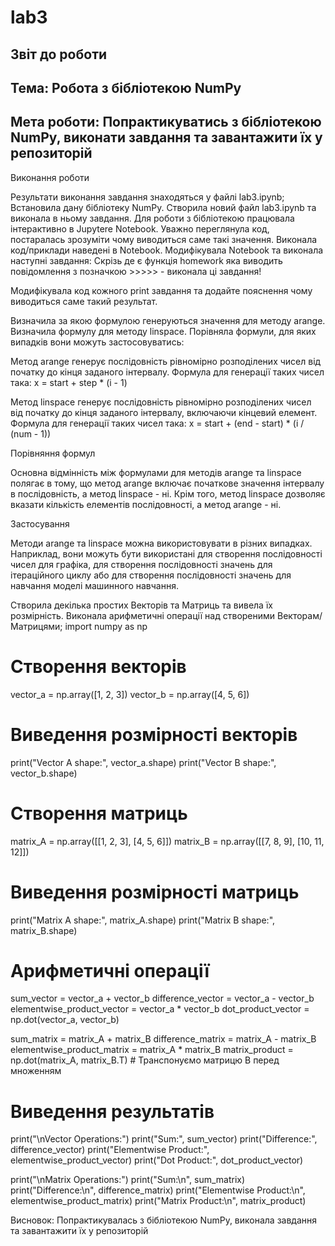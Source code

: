 # lab3
## Звіт до роботи

## Тема: Робота з бібліотекою NumPy

## Мета роботи: Попрактикуватись з бібліотекою NumPy, виконати завдання та завантажити їх у репозиторій

Виконання роботи

Результати виконання завдання знаходяться у файлі lab3.ipynb;
Встановила дану бібліотеку NumPy.
Створила новий файл lab3.ipynb та виконала в ньому завдання.
Для роботи з бібліотекою працювала інтерактивно в Jupytere Notebook.
Уважно переглянула код, постаралась зрозуміти чому виводиться саме такі значення.
Виконала код/приклади наведені в Notebook. Модифікувала Notebook та виконала наступні завдання:
Скрізь де є функція homework яка виводить повідомлення з позначкою >>>>> - виконала ці завдання!

Модифікувала код кожного print завдання та додайте пояснення чому виводиться саме такий результат.

Визначила за якою формулою генеруються значення для методу arange. Визначила формулу для методу linspace. Порівняла формули, для яких випадків вони можуть застосовуватись:

Метод arange генерує послідовність рівномірно розподілених чисел від початку до кінця заданого інтервалу. Формула для генерації таких чисел така: x = start + step * (i - 1)

Метод linspace генерує послідовність рівномірно розподілених чисел від початку до кінця заданого інтервалу, включаючи кінцевий елемент. Формула для генерації таких чисел така: x = start + (end - start) * (i / (num - 1))

Порівняння формул

Основна відмінність між формулами для методів arange та linspace полягає в тому, що метод arange включає початкове значення інтервалу в послідовність, а метод linspace - ні. Крім того, метод linspace дозволяє вказати кількість елементів послідовності, а метод arange - ні.

Застосування

Методи arange та linspace можна використовувати в різних випадках. Наприклад, вони можуть бути використані для створення послідовності чисел для графіка, для створення послідовності значень для ітераційного циклу або для створення послідовності значень для навчання моделі машинного навчання.

Створила декілька простих Векторів та Матриць та вивела їх розмірність. Виконала арифметичні операції над створеними Векторам/Матрицями;
import numpy as np

# Створення векторів
vector_a = np.array([1, 2, 3])
vector_b = np.array([4, 5, 6])

# Виведення розмірності векторів
print("Vector A shape:", vector_a.shape)
print("Vector B shape:", vector_b.shape)

# Створення матриць
matrix_A = np.array([[1, 2, 3], [4, 5, 6]])
matrix_B = np.array([[7, 8, 9], [10, 11, 12]])

# Виведення розмірності матриць
print("Matrix A shape:", matrix_A.shape)
print("Matrix B shape:", matrix_B.shape)

# Арифметичні операції
sum_vector = vector_a + vector_b
difference_vector = vector_a - vector_b
elementwise_product_vector = vector_a * vector_b
dot_product_vector = np.dot(vector_a, vector_b)

sum_matrix = matrix_A + matrix_B
difference_matrix = matrix_A - matrix_B
elementwise_product_matrix = matrix_A * matrix_B
matrix_product = np.dot(matrix_A, matrix_B.T)  # Транспонуємо матрицю B перед множенням

# Виведення результатів
print("\nVector Operations:")
print("Sum:", sum_vector)
print("Difference:", difference_vector)
print("Elementwise Product:", elementwise_product_vector)
print("Dot Product:", dot_product_vector)

print("\nMatrix Operations:")
print("Sum:\n", sum_matrix)
print("Difference:\n", difference_matrix)
print("Elementwise Product:\n", elementwise_product_matrix)
print("Matrix Product:\n", matrix_product)



Висновок: Попрактикувалась з бібліотекою NumPy, виконала завдання та завантажити їх у репозиторій

